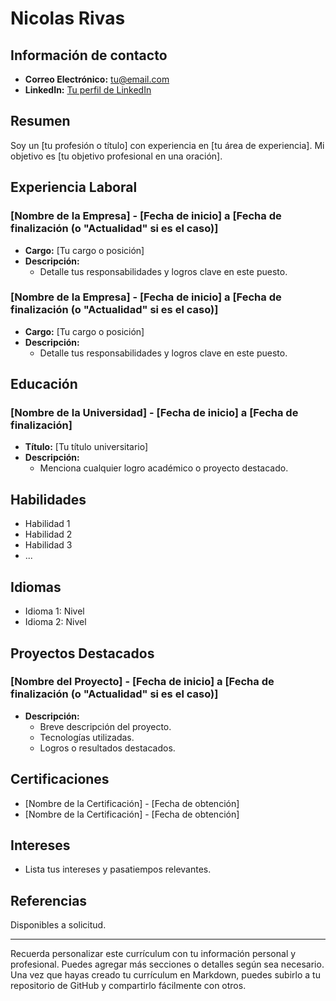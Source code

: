 # Nicolas Rivas

## Información de contacto
- **Correo Electrónico:** [tu@email.com](mailto:tu@email.com)
- **LinkedIn:** [Tu perfil de LinkedIn](https://www.linkedin.com/in/tu-perfil)

## Resumen
Soy un [tu profesión o título] con experiencia en [tu área de experiencia]. Mi objetivo es [tu objetivo profesional en una oración].

## Experiencia Laboral
### [Nombre de la Empresa] - [Fecha de inicio] a [Fecha de finalización (o "Actualidad" si es el caso)]
- **Cargo:** [Tu cargo o posición]
- **Descripción:**
  - Detalle tus responsabilidades y logros clave en este puesto.

### [Nombre de la Empresa] - [Fecha de inicio] a [Fecha de finalización (o "Actualidad" si es el caso)]
- **Cargo:** [Tu cargo o posición]
- **Descripción:**
  - Detalle tus responsabilidades y logros clave en este puesto.

## Educación
### [Nombre de la Universidad] - [Fecha de inicio] a [Fecha de finalización]
- **Título:** [Tu título universitario]
- **Descripción:**
  - Menciona cualquier logro académico o proyecto destacado.

## Habilidades
- Habilidad 1
- Habilidad 2
- Habilidad 3
- ...

## Idiomas
- Idioma 1: Nivel
- Idioma 2: Nivel

## Proyectos Destacados
### [Nombre del Proyecto] - [Fecha de inicio] a [Fecha de finalización (o "Actualidad" si es el caso)]
- **Descripción:**
  - Breve descripción del proyecto.
  - Tecnologías utilizadas.
  - Logros o resultados destacados.

## Certificaciones
- [Nombre de la Certificación] - [Fecha de obtención]
- [Nombre de la Certificación] - [Fecha de obtención]

## Intereses
- Lista tus intereses y pasatiempos relevantes.

## Referencias
Disponibles a solicitud.

---

Recuerda personalizar este currículum con tu información personal y profesional. Puedes agregar más secciones o detalles según sea necesario. Una vez que hayas creado tu currículum en Markdown, puedes subirlo a tu repositorio de GitHub y compartirlo fácilmente con otros.
